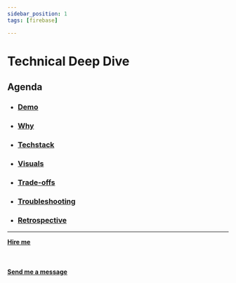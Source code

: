 ```yaml
---
sidebar_position: 1
tags: [firebase]

---
```


# Technical Deep Dive



## Agenda
* ### [Demo](docs/projects/Directsystems.io/demo)
* ### [Why](/docs/projects/Directsystems.io/why)
* ###  [Techstack](/docs/projects/Directsystems.io/Techstack)
* ###  [Visuals](/docs/projects/Directsystems.io/visuals)
* ###  [Trade-offs](/docs/projects/Directsystems.io/tradeoffs)
* ###  [Troubleshooting](/docs/projects/Directsystems.io/troubleshooting)
* ###  [Retrospective](/docs/projects/Directsystems.io/retrospective)


<hr></hr>

<a href="https://calendly.com/mattherzog/business-chat" target="_blank"><b><u>Hire me</u></b></a>
<br></br>
<br></br>
<a href="mailto:matt@mattherzog.me" target="_blank"><b><u>Send me a message</u></b></a>
